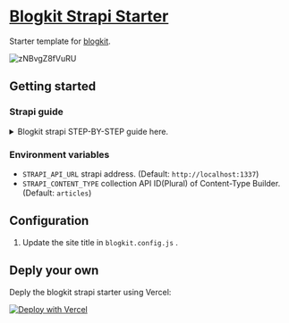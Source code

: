 # [Blogkit Strapi Starter](https://github.com/2nthony/blogkit-strapi-starter)

Starter template for [blogkit](https://github.com/2nthony/blogkit).

![zNBvgZ8fVuRU](https://cdn.jsdelivr.net/gh/2nthony/statics@main/uPic/zNBvgZ8fVuRU.png)

## Getting started

### Strapi guide

<details><summary>Blogkit strapi STEP-BY-STEP guide here.</summary>

#### 1. Create a new strapi project

```sh
npx create-strapi-app@latest my-blog --quickstart
```

#### 2. Register the first administration user, by completing the form, you now have access to the admin panel.

![](https://docs.strapi.io/assets/img/qsg-handson-part1-01-admin_panel_2.a1602906.png)

#### 3. Create collection types with the Content-Type builder.

Create a "Article" collection type

![D1YTS2DESOHb](https://cdn.jsdelivr.net/gh/2nthony/statics@main/uPic/D1YTS2DESOHb.png)

![lDKHvw3PJLth](https://cdn.jsdelivr.net/gh/2nthony/statics@main/uPic/lDKHvw3PJLth.png)

#### 4. Create fields for collection type

![EtmAF7JbiwWR](https://cdn.jsdelivr.net/gh/2nthony/statics@main/uPic/EtmAF7JbiwWR.png)

![R5N0L666vPmk](https://cdn.jsdelivr.net/gh/2nthony/statics@main/uPic/R5N0L666vPmk.png)

![yf0NgOYtq4YL](https://cdn.jsdelivr.net/gh/2nthony/statics@main/uPic/yf0NgOYtq4YL.png)

#### 5. Now create your posts

![BSh4tUUfXOxU](https://cdn.jsdelivr.net/gh/2nthony/statics@main/uPic/BSh4tUUfXOxU.png)

![pih20lHLE4Uu](https://cdn.jsdelivr.net/gh/2nthony/statics@main/uPic/pih20lHLE4Uu.png)

#### 6. Get your posts through the API by setting permissions

![R6YBVcatwmQZ](https://cdn.jsdelivr.net/gh/2nthony/statics@main/uPic/R6YBVcatwmQZ.png)

![YK1cLOy1yKrF](https://cdn.jsdelivr.net/gh/2nthony/statics@main/uPic/YK1cLOy1yKrF.png)

#### 7. Refresh your page

Now you see your post list and post content.

![w74LKUPX24zf](https://cdn.jsdelivr.net/gh/2nthony/statics@main/uPic/w74LKUPX24zf.png)

</details>

### Environment variables

- `STRAPI_API_URL` strapi address. (Default: `http://localhost:1337`)
- `STRAPI_CONTENT_TYPE` collection API ID(Plural) of Content-Type Builder. (Default: `articles`)

## Configuration

1. Update the site title in `blogkit.config.js` .

## Deply your own

Deply the blogkit strapi starter using Vercel:

[![Deploy with Vercel](https://vercel.com/button)](https://vercel.com/new/clone?repository-url=https%3A%2F%2Fgithub.com%2F2nthony%2Fblogkit-strapi-starter&env=STRAPI_API_URL,STRAPI_CONTENT_TYPE)
